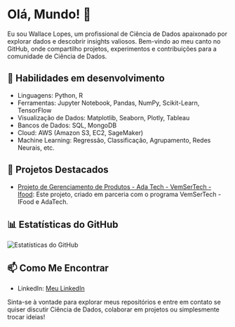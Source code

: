 # Olá, Mundo! 👋

Eu sou Wallace Lopes, um profissional de Ciência de Dados apaixonado por explorar dados e descobrir insights valiosos. Bem-vindo ao meu canto no GitHub, onde compartilho projetos, experimentos e contribuições para a comunidade de Ciência de Dados.

## 🚀 Habilidades em desenvolvimento

- Linguagens: Python, R
- Ferramentas: Jupyter Notebook, Pandas, NumPy, Scikit-Learn, TensorFlow
- Visualização de Dados: Matplotlib, Seaborn, Plotly, Tableau
- Bancos de Dados: SQL, MongoDB
- Cloud: AWS (Amazon S3, EC2, SageMaker)
- Machine Learning: Regressão, Classificação, Agrupamento, Redes Neurais, etc.

## 💼 Projetos Destacados

- [Projeto de Gerenciamento de Produtos - Ada Tech - VemSerTech - Ifood](https://github.com/wallacelops/projeto_de_gerenciamento_de_produtos): Este projeto, criado em parceria com o programa VemSerTech - IFood e AdaTech.
  
## 📊 Estatísticas do GitHub

![Estatísticas do GitHub](https://github-readme-stats.vercel.app/api?username=wallacelops&show_icons=true&theme=dark)

## 📫 Como Me Encontrar

- LinkedIn: [Meu LinkedIn](https://www.linkedin.com/in/wallacelops/)

Sinta-se à vontade para explorar meus repositórios e entre em contato se quiser discutir Ciência de Dados, colaborar em projetos ou simplesmente trocar ideias!

